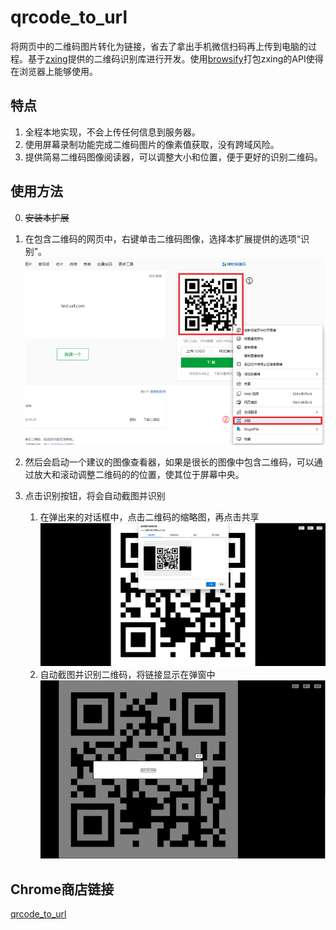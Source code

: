 # qrcode_to_url
将网页中的二维码图片转化为链接，省去了拿出手机微信扫码再上传到电脑的过程。基于[zxing](https://github.com/zxing-js/library)提供的二维码识别库进行开发。使用[browsify](https://github.com/browserify/browserify)打包zxing的API使得在浏览器上能够使用。

## 特点
1. 全程本地实现，不会上传任何信息到服务器。
2. 使用屏幕录制功能完成二维码图片的像素值获取，没有跨域风险。
3. 提供简易二维码图像阅读器，可以调整大小和位置，便于更好的识别二维码。

## 使用方法
0. ~~安装本扩展~~

1. 在包含二维码的网页中，右键单击二维码图像，选择本扩展提供的选项“识别”。
![](./qrcode_example_imgs/0.png)
2. 然后会启动一个建议的图像查看器，如果是很长的图像中包含二维码，可以通过放大和滚动调整二维码的的位置，使其位于屏幕中央。

3. 点击识别按钮，将会自动截图并识别
    1. 在弹出来的对话框中，点击二维码的缩略图，再点击共享
![](./qrcode_example_imgs/3.png)
    2. 自动截图并识别二维码，将链接显示在弹窗中
![](./qrcode_example_imgs/4.png)

## Chrome商店链接
[qrcode_to_url](https://chrome.google.com/webstore/detail/qrcodetourl/onpiknidepgceggdijncjnkdlkappnmm?hl=zh)
